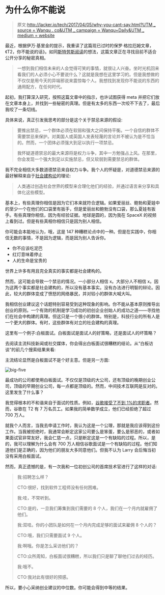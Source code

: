 # 为什么你不能说

> 原文:[http://lacker.io/tech/2017/04/05/why-you-cant-say.html?UTM _ source = Wanqu . co&UTM _ campaign = Wanqu+Daily&UTM _ medium = website](http://lacker.io/tech/2017/04/05/why-you-cant-say.html?utm_source=wanqu.co&utm_campaign=Wanqu+Daily&utm_medium=website)



最近，根据伊万·基里金的提示，我重读了这篇现已过时的保罗·格拉厄姆文章，《T2，你不能说的话》。如同[斯特劳斯阅读](http://lacker.io/books/2017/03/26/straussian-reading.html)的想法，这篇文章正在寻找目前不适合公开分享的秘密真相。

> 一想到我们相信未来的人会觉得可笑的事情，就很让人兴奋。坐时光机回来看我们的人必须小心不要说什么？这就是我想在这里学习的。但是我想做的不仅仅是用今天的异端邪说来震惊每个人。我想找到发现你不能说的东西的通用配方，在任何时代。

起初，我打算深入研究，按照这篇文章中的指示，也许试图获得 meta 并把它们放在文章本身上，并找到一些秘密的真理。但是有太多的东西一次咬不下去了，最后我咬了一条切线。

具体来说，真正引发我思考的部分是这个关于禁忌来源的假设:

> 要推出禁忌，一个群体必须在软弱和强大之间保持平衡。一个自信的群体不需要禁忌来保护。对美国人或英国人发表轻蔑的言论并不被认为是不恰当的。然而，一个团体必须强大到足以执行一项禁忌。
> 
> 我怀疑道德禁忌的最大来源将是权力斗争，其中一方勉强占上风。在那里，你会发现一个强大到足以实施禁忌，但又软弱到需要禁忌的群体。

我不完全相信大多数道德禁忌来自权力斗争。我个人的怀疑是，对道德禁忌来源的最好解释来自于[社会建构论](https://en.wikipedia.org/wiki/Social_constructionism)的理论:

> 人类通过创造社会世界的模型来合理化他们的经验，并通过语言来分享和具体化这些模型。

基本上，有些真理你相信是因为它们本来就符合逻辑。如果爱丽丝、鲍勃和夏娃中的至少一个在他们的口袋里有扳手，但是爱丽丝和鲍勃没有口袋，那么夏娃有扳手。有些真理你相信，因为有经验证据。地球是圆的，因为我在 SpaceX 的视频上看到过。但是有些真相你相信只是因为别人相信。

你可能会本能地认为，哦，这是 147 种糟糕论点中的一种。但是在实践中，你相信无数的事情，不是因为逻辑，而是因为别人告诉你。

*   你不应该吃泥巴
*   红灯意味着停止
*   人的生命是宝贵的

世界上许多有用且完全真实的事实都是社会建构的。

然而，这可能会导致一个禁忌的情况。一小部分人相信 x。大部分人不相信 x。因为这两个事实都是社会建构的，所以没有基本事实。没有办法进行明智的辩论。因此，较大的群体变成了愤怒的网络暴民，并对较小的群体大喊大叫。

我相信创业建议这个话题特别容易受到这种现象的影响。你不能从基本原则推导出创业的原则。一个有效的机制是学习成功的初创企业创始人的成功之道——寻找他们在社会中构建的真理。但这只是一个很小的群体。特别是，科技行业的所有人是一个更大的群体。有时，这些群体有对立的社会建构的真理。

这里有一个例子:白板面试。白板面试是面试人的好策略，还是面试人的坏策略？

去阅读主流科技新闻或社交媒体，你会得出白板面试很糟糕的结论。从“白板访谈”的前几个搜索结果来看:

主流结论显然是白板面试不是个好主意。但是另一方面:

![big-five](../Images/0de09f93e23ff6338fe0c8fbccf21bb4.png)

最成功的公司都使用白板面试。不仅仅是顶级的大公司，还有顶级的晚期创业公司，顶级的早期创业公司，每一点都是顶级的。然而，中间技术互联网是反对的。这里发生了什么事？

我觉得根本的不和谐来自于面试的性质。例如，[谷歌接受了不到 1%的求职者](https://www.quora.com/What-is-Googles-internship-acceptance-rate)。然而，谷歌在 T2 有 7 万名员工。如果我的简单数学成立，他们已经拒绝了超过 700 万人。

就我个人而言，当我去申请工作时，我认为这是一个公理，那就是我应该得到这份工作。当我被拒绝时，我通常会断定这家公司要么是笨蛋，要么是邪恶的，或者如果面试官非常友好，我会仁慈一点，只是断定这是一个有缺陷的过程。所以，是的，我可以理解为什么会有 700 万人相信谷歌面试是一个有缺陷的过程。他们知道他们是正确的，因为他们的朋友大多同意他们。但我不认为 Larry 会后悔当初没有采用白板面试。

然而，真正遗憾的是，有一次我和一位初创公司的首席技术官进行了这样的对话:

> 我:招聘怎么样？
> 
> CTO:很好，找到软件工程师没有任何困难。
> 
> 我:哇，不常听到。
> 
> CTO:是的，一旦我们筹集到我们需要的 8 个人，我们在一个月内就雇佣了他们。
> 
> 我:双哇。你的小团队是如何在一个月内完成足够的面试来雇佣 8 个人的？
> 
> CTO:哦，我们只需要面试 9 个人。
> 
> 我:啊哦。你是怎么采访他们的？
> 
> CTO:众所周知，白板面试很糟糕，所以我们只是聊了聊他们过去的经历。
> 
> 我:哦不。
> 
> CTO:我对此有很好的预感。

所以，要小心采纳创业建议的中位数。你可能会得到中等的结果。

